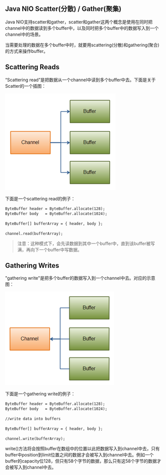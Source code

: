 ## Java NIO Scatter\(分散\) / Gather\(聚集\)

Java NIO支持scatter和gather，scatter和gather这两个概念是使用在同时把channel中的数据读到多个buffer中，以及同时把多个buffer中的数据写入到一个channel中的场景。

当需要处理的数据在多个buffer中时，就要用scattering\(分散\)和gathering\(聚合\)的方式来操作buffer。

## Scattering Reads

“Scattering read”是把数据从一个channel中读到多个buffer中去。下面是关于Scatter的一个插图：

![](/assets/impo1rt.png)

下面是一个scattering read的例子：

```
ByteBuffer header = ByteBuffer.allocate(128);
ByteBuffer body   = ByteBuffer.allocate(1024);

ByteBuffer[] bufferArray = { header, body };

channel.read(bufferArray);
```

> 注意：这种模式下，会先读数据到其中一个buffer中，直到该buffer被写满，再向下一个buffer中写数据。

## Gathering Writes

"gathering write"是把多个buffer的数据写入到一个channel中去。对应的示意图：

![](/assets/im11111port.png)

下面是一个gathering write的例子：

```
ByteBuffer header = ByteBuffer.allocate(128);
ByteBuffer body   = ByteBuffer.allocate(1024);

//write data into buffers

ByteBuffer[] bufferArray = { header, body };

channel.write(bufferArray);
```

write\(\)方法将会按照buffer在数组中的位置以此把数据写入到channel中去，只有buffer中position到limit位置之间的数据才会被写入到channel中去。例如一个buffer的capacity位128，但只有58个字节的数据，那么只有这58个字节的数据才会被写入到channel中去。

